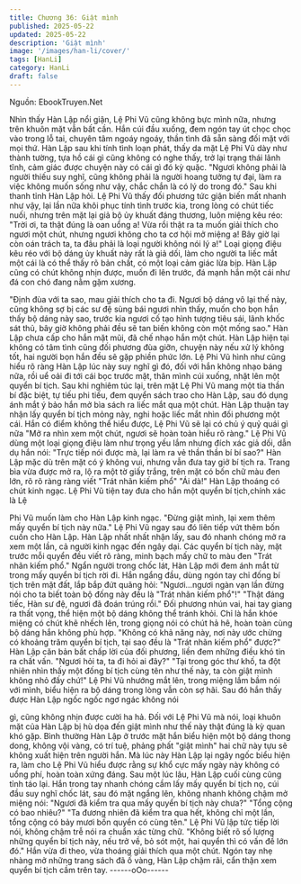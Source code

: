 ```yaml
---
title: Chương 36: Giật mình
published: 2025-05-22
updated: 2025-05-22
description: 'Giật mình'
image: '/images/han-li/cover/'
tags: [HanLi]
category: HanLi
draft: false
---
```


Nguồn: EbookTruyen.Net

Nhìn thấy Hàn Lập nổi giận, Lệ Phi Vũ cũng không bực mình nữa,
nhưng trên khuôn mặt vẫn bất cần.
Hắn cúi đầu xuống, đem ngón tay út chọc chọc vào trong lỗ tai,
chuyên tâm ngoáy ngoáy, thần tình đã sẵn sàng đối mặt với mọi
thứ.
Hàn Lập sau khi tính tình loạn phát, thấy da mặt Lệ Phi Vũ dày
như thành tường, tựa hồ cái gì cũng không có nghe thấy, trở lại
trạng thái lãnh tĩnh, cảm giác được chuyện này có cái gì đó kỳ
quặc.
"Ngươi không phải là người thiếu suy nghĩ, cũng không phải là
người hoang tưởng tự đại, làm ra việc không muốn sống như vậy,
chắc chắn là có lý do trong đó." Sau khi thanh tỉnh Hàn Lập hỏi.
Lệ Phi Vũ thấy đối phương tức giận biến mất nhanh như vậy, lại
lần nữa khôi phục tính tình trước kia, trong lòng có chút tiếc nuối,
nhưng trên mặt lại giả bộ ủy khuất đáng thương, luôn miệng kêu
réo:
"Trời ơi, ta thật đúng là oan uổng a! Vừa rồi thật ra ta muốn giải
thích cho ngươi một chút, nhưng ngươi không cho ta cơ hội mở
miệng a! Bây giờ lại còn oán trách ta, ta đâu phải là loại người
không nói lý a!"
Loại giọng điệu kêu réo với bộ dáng ủy khuất này rất là giả dối,
làm cho người ta liếc mắt một cái là có thể thấy rõ bản chất, có
một loại cảm giác lừa bịp.
Hàn Lập cũng có chút không nhịn được, muốn đi lên trước, đá
mạnh hắn một cái như đá con chó đang nằm gặm xương.

"Định đùa với ta sao, mau giải thích cho ta đi. Ngươi bộ dáng vô
lại thế này, cũng không sợ bị các sư đệ sùng bái ngươi nhìn thấy,
muốn cho bọn hắn thấy bộ dáng này sao, trước kia ngươi cố tạo
hình tượng tiêu sái, lãnh khốc sát thủ, bây giờ không phải đều sẽ
tan biến không còn một mống sao." Hàn Lập chưa cấp cho hắn
mặt mũi, đã chế nhạo hắn một chút.
Hàn Lập hiện tại không có tâm tình cũng đối phương đùa giỡn,
chuyện này nếu xử lý không tốt, hai người bọn hắn đều sẽ gặp
phiền phức lớn.
Lệ Phi Vũ hình như cũng hiểu rõ ràng Hàn Lập lúc này suy nghĩ gì
đó, đối với hắn không nhạo báng nữa, rồi uể oải đi tới cái bọc
trước mặt, thân mình cúi xuống, nhặt lên một quyển bí tịch.
Sau khi nghiêm túc lại, trên mặt Lệ Phi Vũ mang một tia thần bí
đặc biệt, tự tiếu phi tiếu, đem quyển sách trao cho Hàn Lập, sau
đó dụng ánh mắt ý bảo hắn mở bìa sách ra liếc mắt qua một chút.
Hàn Lập thuận tay nhận lấy quyển bí tịch mỏng này, nghi hoặc
liếc mắt nhìn đối phương một cái.
Hắn có điểm không thể hiểu được, Lệ Phi Vũ sẽ lại có chủ ý quỷ
quái gì nữa
"Mở ra nhìn xem một chút, ngươi sẽ hoàn toàn hiểu rõ ràng." Lệ
Phi Vũ dùng một loại giọng điệu làm như trọng yếu lắm nhưng
đích xác giả dối, dẫn dụ hắn nói:
"Trực tiếp nói được mà, lại làm ra vẻ thần thần bí bí sao?"
Hàn Lập mặc dù trên mặt có ý không vui, nhưng vẫn đưa tay giở
bí tịch ra.
Trang bìa vừa được mở ra, lộ ra một tờ giấy trắng, trên mặt có
bốn chữ màu đen lớn, rõ rõ ràng ràng viết "Trát nhãn kiếm phổ"
"Ái dà!" Hàn Lập thoáng có chút kinh ngạc.
Lệ Phi Vũ tiện tay đưa cho hắn một quyển bí tịch,chính xác là Lệ

Phi Vũ muốn làm cho Hàn Lập kinh ngạc.
"Đừng giật mình, lại xem thêm mấy quyển bí tịch này nữa." Lệ Phi
Vũ ngay sau đó liên tiếp vứt thêm bốn cuốn cho Hàn Lập.
Hàn Lập nhất nhất nhận lấy, sau đó nhanh chóng mở ra xem một
lần, cả người kinh ngạc đến ngây dại.
Các quyển bí tịch này, mặt trước mỗi quyển đều viết rõ ràng, minh
bạch mấy chữ to màu đen "Trát nhãn kiếm phổ."
Ngẩn người trong chốc lát, Hàn Lập mới đem ánh mắt từ trong
mấy quyển bí tịch rời đi.
Hắn ngẩng đầu, dùng ngón tay chỉ đống bí tịch trên mặt đất, lắp
bắp đứt quãng hỏi:
"Ngươi…ngươi ngàn vạn lần đừng nói cho ta biết toàn bộ đống
này đều là "Trát nhãn kiếm phổ"!"
"Thật đáng tiếc, Hàn sư đệ, ngươi đã đoán trúng rồi." Đối phương
nhún vai, hai tay giang ra thất vọng, thể hiện một bộ dáng không
thể tránh khỏi.
Chỉ là hắn khóe miệng có chút khẽ nhếch lên, trong giọng nói có
chút hả hê, hoàn toàn cùng bộ dáng hắn không phù hợp.
"Không có khả năng này, nơi này ước chừng có khoảng trăm
quyển bí tịch, tại sao đều là "Trát nhãn kiếm phổ" được?" Hàn Lập
căn bản bất chấp lời của đối phương, liền đem những điều khó tin
ra chất vấn.
"Ngươi hỏi ta, ta đi hỏi ai đây?"
"Tại trong góc thư khố, ta đột nhiên nhìn thấy một đống bí tịch
cùng tên như thế này, ta còn giật mình không nhỏ đấy chứ!" Lệ
Phi Vũ nhướng mắt lên, trong miệng lầm bầm nói với mình, biểu
hiện ra bộ dáng trong lòng vẫn còn sợ hãi.
Sau đó hắn thấy được Hàn Lập ngốc ngốc ngơ ngác không nói

gì, cũng không nhịn được cười ha hả.
Đối với Lệ Phi Vũ mà nói, loại khuôn mặt của Hàn Lập bị hù dọa
đến giật mình như thế này thật đúng là kỳ quan khó gặp.
Bình thường Hàn Lập ở trước mặt hắn biểu hiện một bộ dáng
thong dong, không vội vàng, có trí tuệ, phảng phất "giật mình" hai
chữ này tựu sẽ không xuất hiện trên người hắn.
Mà lúc này Hàn Lập lại ngây ngốc biểu hiện ra, làm cho Lệ Phi Vũ
hiểu được rằng sự khổ cực mấy ngày này không có uổng phí,
hoàn toàn xứng đáng.
Sau một lúc lâu, Hàn Lập cuối cùng cũng tỉnh táo lại.
Hắn trong tay nhanh chóng cầm lấy mấy quyển bí tịch nọ, cúi đầu
suy nghĩ chốc lát, sau đó mặt ngẩng lên, không nhanh không
chậm mở miệng nói:
"Ngươi đã kiểm tra qua mấy quyển bí tịch này chưa?"
"Tổng cộng có bao nhiêu?"
"Ta đương nhiên đã kiểm tra qua hết, không chỉ một lần, tổng
cộng có bảy mươi bốn quyển có cùng tên." Lệ Phi Vũ lập tức tiếp
lời nói, không chậm trễ nói ra chuẩn xác từng chữ.
"Không biết rõ số lượng những quyển bí tịch này, nếu trở về, bỏ
sót một, hai quyển thì có vấn đề lớn đó." Hắn vừa đi theo, vừa
thoáng giải thích qua một chút.
Ngón tay nhẹ nhàng mở những trang sách đã ố vàng, Hàn Lập
chậm rãi, cẩn thận xem quyển bí tịch cầm trên tay.
------oOo------
